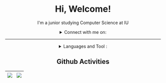 <h1 align="center"> Hi, Welcome! </h1>

<div align="center">
  
<p>I'm a junior studying Computer Science at IU</p>
  
  <details>
  <summary> Connect with me on: </summary>  
    <br>
  <a href=https://www.linkedin.com/in/nguyenle23iu/> <img src="https://img.shields.io/badge/linkedin-%230077B5.svg?style=for-the-badge&logo=linkedin&logoColor=white"></a> <a href=https://www.facebook.com/nguyenle23.iu/> <img src="https://img.shields.io/badge/Facebook-%231877F2.svg?style=for-the-badge&logo=Facebook&logoColor=white"></a> <a href=https://www.instagram.com/ng___le/?hl=vi/> <img src="https://img.shields.io/badge/Instagram-%23E4405F.svg?style=for-the-badge&logo=Instagram&logoColor=white"></a> <a href=https://www.youtube.com/channel/UCgGdKJ-_dy90xlxwgQCV6KA/> <img src="https://img.shields.io/badge/Youtube-%23FF0000.svg?style=for-the-badge&logo=YouTube&logoColor=white"></a> 
 </details>
  
---

<details>
<summary> Languages and Tool : </summary>
  
## Front-end
<img src="https://img.shields.io/badge/html5-%23E34F26.svg?style=for-the-badge&logo=html5&logoColor=white"> <img src="https://img.shields.io/badge/css3-%231572B6.svg?style=for-the-badge&logo=css3&logoColor=white"> <img src="https://img.shields.io/badge/javascript-%23323330.svg?style=for-the-badge&logo=javascript&logoColor=%23F7DF1E"> <img src="https://img.shields.io/badge/react.js-6DA55F?style=for-the-badge&logo=react.js&logoColor=white"> 

## Back-end
<img src="https://img.shields.io/badge/node.js-6DA55F?style=for-the-badge&logo=node.js&logoColor=white"> 

## Database
<img src="https://img.shields.io/badge/MongoDB-%234ea94b.svg?style=for-the-badge&logo=mongodb&logoColor=white"> <img src="https://img.shields.io/badge/Microsoft%20SQL%20Sever-CC2927?style=for-the-badge&logo=microsoft%20sql%20server&logoColor=white">

## Other
<img height="20" src="https://raw.githubusercontent.com/github/explore/80688e429a7d4ef2fca1e82350fe8e3517d3494d/topics/unity/unity.png">
<img height="20" src="https://raw.githubusercontent.com/github/explore/80688e429a7d4ef2fca1e82350fe8e3517d3494d/topics/csharp/csharp.png">

</details>

## Github Activities
| <img align="center" src="https://github-readme-stats.vercel.app/api?username=nguyenle23&theme=gruvbox_light&show_icons=true&count_private=true"> | <img align="center" src="https://github-readme-stats.vercel.app/api/top-langs/?username=nguyenle23&theme=gruvbox_light&layout=compact&langs_count=6"> |
| ------------- | ------------- |
</div>

